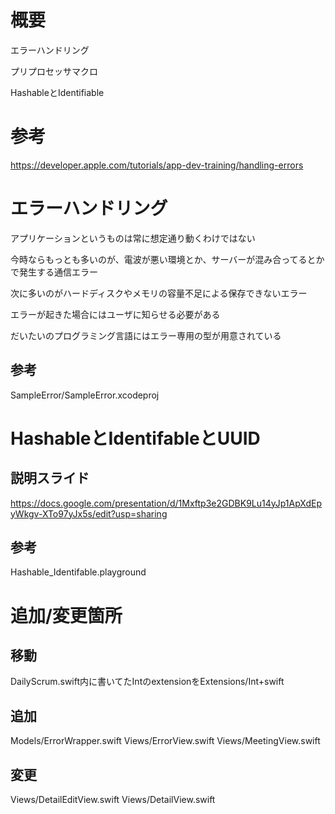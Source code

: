 # 概要

エラーハンドリング

プリプロセッサマクロ

HashableとIdentifiable

# 参考

https://developer.apple.com/tutorials/app-dev-training/handling-errors

# エラーハンドリング

アプリケーションというものは常に想定通り動くわけではない

今時ならもっとも多いのが、電波が悪い環境とか、サーバーが混み合ってるとか
で発生する通信エラー

次に多いのがハードディスクやメモリの容量不足による保存できないエラー

エラーが起きた場合にはユーザに知らせる必要がある

だいたいのプログラミング言語にはエラー専用の型が用意されている

## 参考
SampleError/SampleError.xcodeproj

# HashableとIdentifableとUUID

## 説明スライド

https://docs.google.com/presentation/d/1Mxftp3e2GDBK9Lu14yJp1ApXdEpyWkgv-XTo97yJx5s/edit?usp=sharing

## 参考
Hashable_Identifable.playground

# 追加/変更箇所

## 移動
DailyScrum.swift内に書いてたIntのextensionをExtensions/Int+swift

## 追加
Models/ErrorWrapper.swift
Views/ErrorView.swift
Views/MeetingView.swift

## 変更
Views/DetailEditView.swift
Views/DetailView.swift

